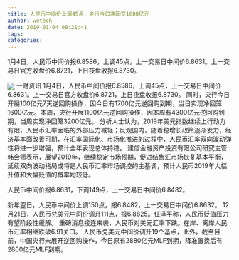 ```yaml
---
title: 人民币中间价上调45点，央行今日净回笼1600亿元
author: wetech
date: 2019-01-04 09:21:41
tags: 
categories: 
---
```

1月4日，人民币中间价报6.8586，上调45点，上一交易日中间价6.8631。上一交易日官方收盘价6.8721，上日夜盘收报6.8730。
<!-- more -->
<img align="center" border="0" src="https://imgcdn.yicai.com/uppics/images/2019/01/ec2e2ce8d7c8eb2bcc4fdd7cdcc89ef1.jpg" />
一财资讯
1月4日，人民币中间价报6.8586，上调45点，上一交易日中间价6.8631。上一交易日官方收盘价6.8721，上日夜盘收报6.8730。
同时，央行今日开展100亿元7天逆回购操作，因今日有1700亿元逆回购到期，当日实现净回笼1600亿元。本周，央行开展1100亿元逆回购操作，因本周有4300亿元逆回购到期，当周实现净回笼3200亿元。
分析人士认为，2019年美元指数继续上行动力有限，人民币汇率面临的外部压力减轻；反观国内，随着稳增长政策逐渐发力，经济基本面改善可期，在汇率国际化、市场化推进的过程中，人民币汇率双向波动弹性将进一步增强，预计全年表现总体持稳。
建信金融资产投资有限公司研究主管韩会师表示，展望2019年，继续稳定市场预期，促进结售汇市场恢复基本平衡，延续双向波动格局或将是人民币汇率市场调控的主基调，预计人民币2019年大幅升值和大幅贬值的概率均较低。
 
 
人民币中间价报6.8631，下调149点，上一交易日中间价6.8482。
新年翌日，人民币中间价上调150点，报6.8482，上一交易日中间价6.8632。
12月21日，人民币兑美元中间价调升111点，报6.8825。任泽平称，人民币贬值压力有望阶段性缓解。
重磅消息接连来袭，人民币对美元汇率下跌。在岸、离岸人民币汇率相继跌破6.91关口。
人民币兑美元中间价调升19个基点，此外，截至目前，中国央行未展开逆回购操作，今日原有2880亿元MLF到期，降准置换后有2860亿元MLF到期。
